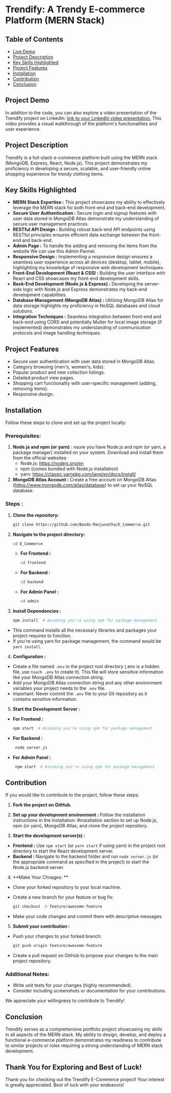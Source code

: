 # Trendify: A Trendy E-commerce Platform (MERN Stack)

## Table of Contents

- [Live Demo](#live-demo)
- [Project Description](#project-description)
- [Key Skills Highlighted](#key-skills-highlighted)
- [Project Features](#project-features)
- [Installation](#installation)
- [Contribution](#contribution)
- [Conclusion](#conclusion)

## Project Demo

In addition to the code, you can also explore a video presentation of the Trendify project on LinkedIn: [link to your LinkedIn video presentation.](https://www.linkedin.com/feed/update/urn:li:activity:7173709674586787842/) This video provides a visual walkthrough of the platform's functionalities and user experience.

## Project Description

Trendify is a full-stack e-commerce platform built using the MERN stack (MongoDB, Express, React, Node.js). This project demonstrates my proficiency in developing a secure, scalable, and user-friendly online shopping experience for trendy clothing items.

## Key Skills Highlighted

- **MERN Stack Expertise :** This project showcases my ability to effectively leverage the MERN stack for both front-end and back-end development.
- **Secure User Authentication :** Secure login and signup features with user data stored in MongoDB Atlas demonstrate my understanding of secure user management practices.
- **RESTful API Design :** Building robust back-end API endpoints using RESTful principles ensures efficient data exchange between the front-end and back-end.
- **Admin Page :** To handle the adding and removing the items from the website We can use this Admin Pannel.
- **Responsive Design :**  Implementing a responsive design ensures a seamless user experience across all devices (desktop, tablet, mobile), highlighting my knowledge of responsive web development techniques.
- **Front-End Development (React & CSS) :** Building the user interface with React and CSS showcases my front-end development skills.
- **Back-End Development (Node.js & Express) :** Developing the server-side logic with Node.js and Express demonstrates my back-end development capabilities.
- **Database Management (MongoDB Atlas) :** Utilizing MongoDB Atlas for data storage highlights my proficiency in NoSQL databases and cloud solutions.
- **Integration Techniques :** Seamless integration between front-end and back-end using CORS and potentially Multer for local image storage (if implemented) demonstrates my understanding of communication protocols and image handling techniques.

## Project Features

- Secure user authentication with user data stored in MongoDB Atlas.
- Category browsing (men's, women's, kids).
- Popular product and new collection listings.
- Detailed product view pages.
- Shopping cart functionality with user-specific management (adding, removing items).
- Responsive design.

## Installation

Follow these steps to clone and set up the project locally:

### Prerequisites:

1. **Node.js and npm (or yarn)** : nsure you have Node.js and npm (or yarn, a package manager) installed on your system. Download and install them from the official websites:
   - Node.js: https://nodejs.org/en
   - npm (comes bundled with Node.js installation)
   - yarn: https://classic.yarnpkg.com/lang/en/docs/install/
2. **MongoDB Atlas Account :** Create a free account on MongoDB Atlas (https://www.mongodb.com/atlas/database) to set up your NoSQL database.

### Steps :

1. **Clone the repository:**

    ```bash
    git clone https://github.com/Banda-Manjunatha/E_Commerce.git
    ```
    
3. **Navigate to the project directory:**

    ```bash
    cd E_Commerce
    ```

     - **For Frontend :**
         ```bash
         cd frontend
         ```
     - **For Backend :**
         ```bash
         cd backend
         ```
     - **For Admin Panel :**
         ```bash
         cd admin
         ```
      
3. **Install Dependencies :**

     ```bash
    npm install  # Assuming you're using npm for package management
    ```
     
  - This command installs all the necessary libraries and packages your project requires to function.
  - If you're using yarn for package management, the command would be `yarn install`.

4. **Configuration :**

  - Create a file named `.env` in the project root directory (.env is a hidden file, use `touch .env` to create it). This file will store sensitive information like your MongoDB Atlas connection string.
  - Add your MongoDB Atlas connection string and any other environment variables your project needs to the `.env` file.
  - Important: Never commit the `.env` file to your Git repository as it contains sensitive information.

5. **Start the Development Server :**
  
  - **For Frontend :**
    
     ```bash
     npm start  # Assuming you're using npm for package management
    ```

  - **For Backend :**

    ```bash
     node server.js 
    ```

  - **For Admin Panel :**

    ```bash
     npm start  # Assuming you're using npm for package management
    ```
    
## Contribution

If you would like to contribute to the project, follow these steps:

1. **Fork the project on GitHub.**

2. **Set up your development environment :** Follow the installation instructions in the Installation: #installation section to set up Node.js, npm (or yarn), MongoDB Atlas, and clone the project repository.

3. **Start the development server(s) :** 

  - **Frontend :** Use `npm start` (or `yarn start` if using yarn) in the project root directory to start the React development server.
  - **Backend :** Navigate to the backend folder and run `node server.js` (or the appropriate command as specified in the project) to start the Node.js backend server.

4. **Make Your Chnages: **

  - Clone your forked repository to your local machine.
  - Create a new branch for your feature or bug fix:

    ```bash
    git checkout -b feature/awesome-feature
    ```
  - Make your code changes and commit them with descriptive messages.

5. **Submit your contribution :**

  - Push your changes to your forked branch:

    ```bash
    git push origin feature/awesome-feature
    ```
  - Create a pull request on GitHub to propose your changes to the main project repository.

### Additional Notes:

  - Write unit tests for your changes (highly recommended).
  - Consider including screenshots or documentation for your contributions.

We appreciate your willingness to contribute to Trendify!

## Conclusion

Trendify serves as a comprehensive portfolio project showcasing my skills in all aspects of the MERN stack. My ability to design, develop, and deploy a functional e-commerce platform demonstrates my readiness to contribute to similar projects or roles requiring a strong understanding of MERN stack development.

## Thank You for Exploring and Best of Luck!

Thank you for checking out the Trendify E-Commerce project! Your interest is greatly appreciated. Best of luck with your endeavors!

